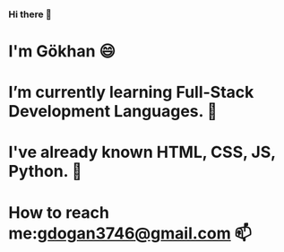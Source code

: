 ### Hi there 👋

# I'm Gökhan 😄

# I’m currently learning Full-Stack Development Languages. 🌱 

# I've already known HTML, CSS, JS, Python. 💬

# How to reach me:gdogan3746@gmail.com 📫 

<!--
**gokhandogan7/gokhandogan7** is a ✨ _special_ ✨ repository because its `README.md` (this file) appears on your GitHub profile.

Here are some ideas to get you started:

- 🔭 I’m currently working on ...
- 🌱 I’m currently learning ...
- 👯 I’m looking to collaborate on ...
- 🤔 I’m looking for help with ...
- 💬 Ask me about ...
- 📫 How to reach me: ...
- 😄 Pronouns: ...
- ⚡ Fun fact: ...
-->
